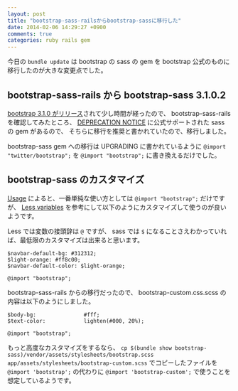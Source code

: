 ```yaml
---
layout: post
title: "bootstrap-sass-railsからbootstrap-sassに移行した"
date: 2014-02-06 14:29:27 +0900
comments: true
categories: ruby rails gem
---
```

今日の `bundle update` は bootstrap の sass の gem を bootstrap 公式のものに移行したのが大きな変更点でした。

<!--more-->

## bootstrap-sass-rails から bootstrap-sass 3.1.0.2

[bootstrap 3.1.0 がリリース](http://blog.getbootstrap.com/2014/01/30/bootstrap-3-1-0-released/)されて少し時間が経ったので、
bootstrap-sass-rails を確認してみたところ、
[DEPRECATION NOTICE](https://github.com/yabawock/bootstrap-sass-rails#deprecation-notice)
に公式サポートされた sass の gem があるので、
そちらに移行を推奨と書かれていたので、移行しました。

bootstrap-sass gem への移行は UPGRADING に書かれているように `@import "twitter/bootstrap";` を `@import "bootstrap";` に書き換えるだけでした。

## bootstrap-sass のカスタマイズ

[Usage](https://github.com/twbs/bootstrap-sass#usage)
によると、一番単純な使い方としては `@import "bootstrap";` だけですが、
[Less variables](http://getbootstrap.com/customize/#less-variables)
を参考にして以下のようにカスタマイズして使うのが良いようです。

Less では変数の接頭辞は `@` ですが、 sass では `$` になることさえわかっていれば、最低限のカスタマイズは出来ると思います。

```
$navbar-default-bg: #312312;
$light-orange: #ff8c00;
$navbar-default-color: $light-orange;

@import "bootstrap";
```

bootstrap-sass-rails からの移行だったので、
bootstrap-custom.css.scss の内容は以下のようにしました。

```
$body-bg:               #fff;
$text-color:            lighten(#000, 20%);

@import "bootstrap";
```

もっと高度なカスタマイズをするなら、
`cp $(bundle show bootstrap-sass)/vendor/assets/stylesheets/bootstrap.scss app/assets/stylesheets/bootstrap-custom.scss`
でコピーしたファイルを
`@import 'bootstrap';`
の代わりに
`@import 'bootstrap-custom';`
で使うことを想定しているようです。
